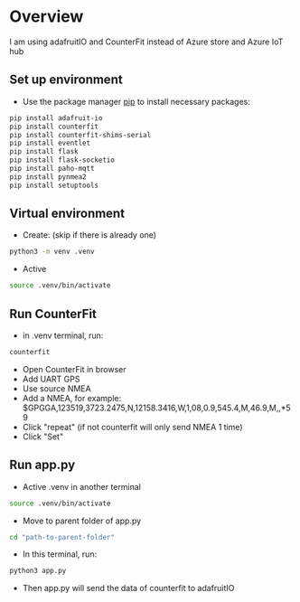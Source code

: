 # Overview
I am using adafruitIO and CounterFit instead of Azure store and Azure IoT hub

## Set up environment
- Use the package manager [pip](https://pip.pypa.io/en/stable/) to install necessary packages:
```bash
pip install adafruit-io
pip install counterfit
pip install counterfit-shims-serial
pip install eventlet
pip install flask
pip install flask-socketio
pip install paho-mqtt
pip install pynmea2
pip install setuptools
```

## Virtual environment
- Create: (skip if there is already one)
```bash
python3 -m venv .venv
```
- Active
```bash
source .venv/bin/activate
```

## Run CounterFit
- in .venv terminal, run:
```bash
counterfit
```

- Open CounterFit in browser
- Add UART GPS
- Use source NMEA
- Add a NMEA, for example: $GPGGA,123519,3723.2475,N,12158.3416,W,1,08,0.9,545.4,M,46.9,M,,*59
- Click "repeat" (if not counterfit will only send NMEA 1 time)
- Click "Set"

## Run app.py
- Active .venv in another terminal
```bash
source .venv/bin/activate
```
- Move to parent folder of app.py
```bash
cd "path-to-parent-folder"
```
- In this terminal, run:
```bash
python3 app.py
```


- Then app.py will send the data of counterfit to adafruitIO